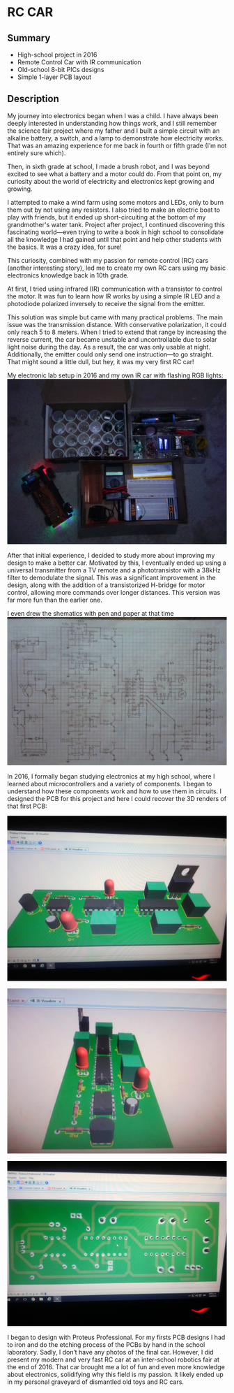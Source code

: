 # RC CAR

## Summary
- High-school project in 2016 
- Remote Control Car with IR communication
- Old-school 8-bit PICs designs
- Simple 1-layer PCB layout

## Description
My journey into electronics began when I was a child. I have always been deeply interested in understanding how things work, and I still remember the science fair project where my father and I built a simple circuit with an alkaline battery, a switch, and a lamp to demonstrate how electricity works. That was an amazing experience for me back in fourth or fifth grade (I’m not entirely sure which).

Then, in sixth grade at school, I made a brush robot, and I was beyond excited to see what a battery and a motor could do. From that point on, my curiosity about the world of electricity and electronics kept growing and growing.

I attempted to make a wind farm using some motors and LEDs, only to burn them out by not using any resistors. I also tried to make an electric boat to play with friends, but it ended up short-circuiting at the bottom of my grandmother's water tank. Project after project, I continued discovering this fascinating world—even trying to write a book in high school to consolidate all the knowledge I had gained until that point and help other students with the basics. It was a crazy idea, for sure!

This curiosity, combined with my passion for remote control (RC) cars (another interesting story), led me to create my own RC cars using my basic electronics knowledge back in 10th grade.

At first, I tried using infrared (IR) communication with a transistor to control the motor. It was fun to learn how IR works by using a simple IR LED and a photodiode polarized inversely to receive the signal from the emitter.

This solution was simple but came with many practical problems. The main issue was the transmission distance. With conservative polarization, it could only reach 5 to 8 meters. When I tried to extend that range by increasing the reverse current, the car became unstable and uncontrollable due to solar light noise during the day. As a result, the car was only usable at night. Additionally, the emitter could only send one instruction—to go straight. That might sound a little dull, but hey, it was my very first RC car!

My electronic lab setup in 2016 and my own IR car with flashing RGB lights:
![alt text](setup-with-IR-car.jpg "My electronic lab setup in 2016 with a RGB flashing IR car")

After that initial experience, I decided to study more about improving my design to make a better car. Motivated by this, I eventually ended up using a universal transmitter from a TV remote and a phototransistor with a 38kHz filter to demodulate the signal. This was a significant improvement in the design, along with the addition of a transistorized H-bridge for motor control, allowing more commands over longer distances. This version was far more fun than the earlier one.

I even drew the shematics with pen and paper at that time
![alt text](paper-schematic.jpg "Schematic drawing in paper")

In 2016, I formally began studying electronics at my high school, where I learned about microcontrollers and a variety of components. I began to understand how these components work and how to use them in circuits. I designed the PCB for this project and here I could recover the 3D renders of that first PCB:

![alt text](pcb1.jpg "PCB1")

![alt text](pcb2.jpg "PCB2")

![alt text](pcb3.jpg "PCB3")

I began to design with Proteus Professional. For my firsts PCB designs I had to iron and do the etching process of the PCBs by hand in the school laboratory. Sadly, I don’t have any photos of the final car. However, I did present my modern and very fast RC car at an inter-school robotics fair at the end of 2016. That car brought me a lot of fun and even more knowledge about electronics, solidifying why this field is my passion. It likely ended up in my personal graveyard of dismantled old toys and RC cars.